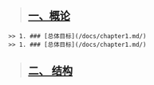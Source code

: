 >## [一、概论](/docs/chapter1.md/)
    >> 1. ### [总体目标](/docs/chapter1.md/)
    >> 1. ### [总体目标](/docs/chapter1.md/)
>## [二、 结构](/docs/chapter1.md/)